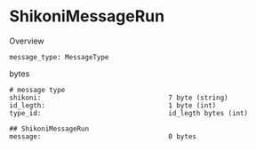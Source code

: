 # ShikoniMessageRun

Overview
``````
message_type: MessageType
``````
bytes
``````
# message type
shikoni:                                7 byte (string)
id_legth:                               1 byte (int)
type_id:                                id_legth bytes (int)

## ShikoniMessageRun
message:                                0 bytes
``````
